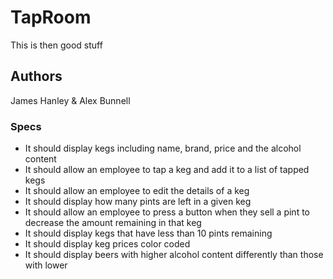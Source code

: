 # TapRoom

This is then good stuff

## Authors

James Hanley & Alex Bunnell

### Specs

* It should display kegs including name, brand, price and the alcohol content
* It should allow an employee to tap a keg and add it to a list of tapped kegs
* It should allow an employee to edit the details of a keg
* It should display how many pints are left in a given keg
* It should allow an employee to press a button when they sell a pint to decrease the amount remaining in that keg
* It should display kegs that have less than 10 pints remaining
* It should display keg prices color coded
* It should display beers with higher alcohol content differently than those with lower

